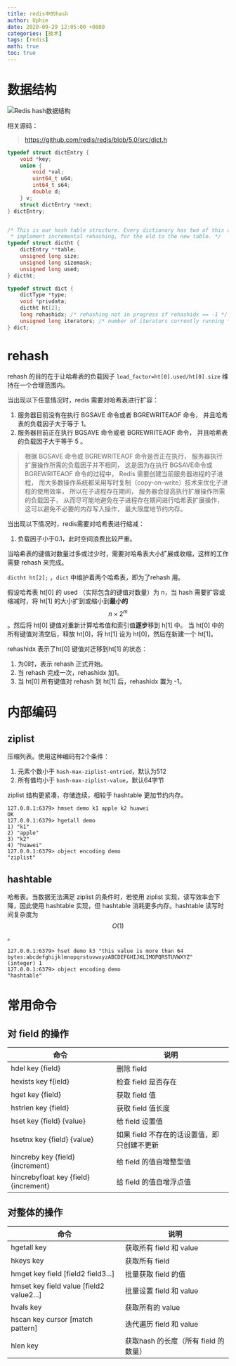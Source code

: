 ```yaml
---
title: redis中的hash
author: Uphie
date: 2020-09-29 12:05:00 +0800
categories: [技术]
tags: [redis]
math: true
toc: true
---
```


# 数据结构

![Redis hash数据结构](https://static001.infoq.cn/resource/image/b3/a5/b3f9231bd0198f491852b9fbb611a2a5.png)

相关源码：
> https://github.com/redis/redis/blob/5.0/src/dict.h

```C
typedef struct dictEntry {
    void *key;
    union {
        void *val;
        uint64_t u64;
        int64_t s64;
        double d;
    } v;
    struct dictEntry *next;
} dictEntry;


/* This is our hash table structure. Every dictionary has two of this as we
 * implement incremental rehashing, for the old to the new table. */
typedef struct dictht {
    dictEntry **table;
    unsigned long size;
    unsigned long sizemask;
    unsigned long used;
} dictht;

typedef struct dict {
    dictType *type;
    void *privdata;
    dictht ht[2];
    long rehashidx; /* rehashing not in progress if rehashidx == -1 */
    unsigned long iterators; /* number of iterators currently running */
} dict;
```

# rehash

rehash 的目的在于让哈希表的负载因子 `load_factor=ht[0].used/ht[0].size` 维持在一个合理范围内。

当出现以下任意情况时，redis 需要对哈希表进行扩容：
1. 服务器目前没有在执行 BGSAVE 命令或者 BGREWRITEAOF 命令， 并且哈希表的负载因子大于等于 1。
2. 服务器目前正在执行 BGSAVE 命令或者 BGREWRITEAOF 命令， 并且哈希表的负载因子大于等于 5 。

> 根据 BGSAVE 命令或 BGREWRITEAOF 命令是否正在执行， 服务器执行扩展操作所需的负载因子并不相同， 这是因为在执行 BGSAVE命令或 BGREWRITEAOF 命令的过程中， Redis 需要创建当前服务器进程的子进程， 而大多数操作系统都采用写时复制（copy-on-write）技术来优化子进程的使用效率， 所以在子进程存在期间， 服务器会提高执行扩展操作所需的负载因子， 从而尽可能地避免在子进程存在期间进行哈希表扩展操作， 这可以避免不必要的内存写入操作， 最大限度地节约内存。

当出现以下情况时，redis需要对哈希表进行缩减：
1. 负载因子小于0.1，此时空间浪费比较严重。

当哈希表的键值对数量过多或过少时，需要对哈希表大小扩展或收缩，这样的工作需要 rehash 来完成。

`dictht ht[2];` ，`dict` 中维护着两个哈希表，即为了rehash 用。

假设哈希表 ht[0] 的 used （实际包含的键值对数量）为 n，当 hash 需要扩容或缩减时，将 ht[1] 的大小扩到或缩小到**最小的** $$n \times {2^m}$$ 。然后将 ht[0] 键值对重新计算哈希值和索引值**逐步**移到 h[1] 中。
当 ht[0] 中的所有键值对清空后，释放 ht[0]，将 ht[1] 设为 ht[0]，然后在新建一个 ht[1]。

rehashidx 表示了ht[0] 键值对迁移到ht[1] 的状态：
1. 为0时，表示 rehash 正式开始。
2. 当 rehash 完成一次，rehashidx 加1。
3. 当 ht[0] 所有键值对 rehash 到 ht[1] 后，rehashidx 置为 -1。

# 内部编码

## ziplist

压缩列表。使用这种编码有2个条件：

1. 元素个数小于 `hash-max-ziplist-entried`，默认为512
2. 所有值均小于 `hash-max-ziplist-value`，默认64字节

ziplist 结构更紧凑，存储连续，相较于 hashtable 更加节约内存。

```shell
127.0.0.1:6379> hmset demo k1 apple k2 huawei
OK
127.0.0.1:6379> hgetall demo
1) "k1"
2) "apple"
3) "k2"
4) "huawei"
127.0.0.1:6379> object encoding demo
"ziplist"
```

## hashtable

哈希表。当数据无法满足 ziplist 的条件时，若使用 ziplist 实现，读写效率会下降，因此使用 hashtable 实现，但 hashtable 消耗更多内存。hashtable 读写时间复杂度为 $$O(1)$$。

```shell
127.0.0.1:6379> hset demo k3 "this value is more than 64 bytes:abcdefghijklmnopqrstuvwxyzABCDEFGHIJKLIMOPQRSTUVWXYZ"
(integer) 1
127.0.0.1:6379> object encoding demo
"hashtable"
```

# 常用命令

## 对 field 的操作

| 命令                                   | 说明                                        |
| -------------------------------------- | ------------------------------------------- |
| hdel key {field}                       | 删除 field                                  |
| hexists key f{ield}                    | 检查 field 是否存在                         |
| hget key {field}                       | 获取 field 值                               |
| hstrlen key {field}                    | 获取 field 值长度                           |
| hset key {field}  {value}              | 给 field 设置值                             |
| hsetnx key {field} {value}             | 如果 field 不存在的话设置值，即只创建不更新 |
| hincreby key  {field}  {increment}     | 给 field 的值自增整型值                     |
| hincrebyfloat key {field}  {increment} | 给 field 的值自增浮点值     |

## 对整体的操作

| 命令                                     | 说明                                 |
| ---------------------------------------- | ------------------------------------ |
| hgetall key                              | 获取所有 field 和 value              |
| hkeys key                                | 获取所有 field                       |
| hmget key field [field2 field3...]       | 批量获取 field 的值                  |
| hmset key field value [field2 value2...] | 批量设置 field 和 value              |
| hvals key                                | 获取所有的 value                     |
| hscan key cursor [match pattern]         | 迭代遍历 field 和 value              |
| hlen key                                 | 获取hash 的长度（所有 field 的数量） |
